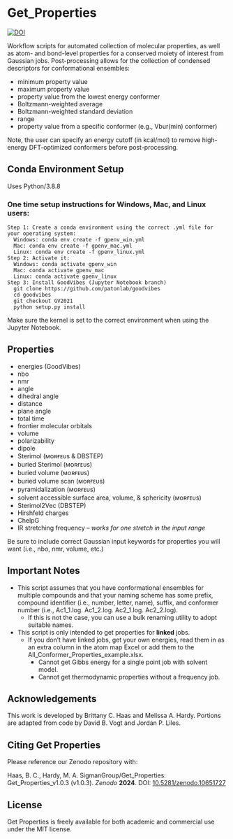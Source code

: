 # Get_Properties
[![DOI](https://zenodo.org/badge/756425408.svg)](https://zenodo.org/doi/10.5281/zenodo.10651726)

Workflow scripts for automated collection of molecular properties, as well as atom- and bond-level properties for a conserved moiety of interest from Gaussian jobs. Post-processing allows for the collection of condensed descriptors for conformational ensembles: 
  * minimum property value
  * maximum property value
  * property value from the lowest energy conformer
  * Boltzmann-weighted average
  * Boltzmann-weighted standard deviation
  * range
  * property value from a specific conformer (e.g., Vbur(min) conformer)

Note, the user can specify an energy cutoff (in kcal/mol) to remove high-energy DFT-optimized conformers before post-processing.

## Conda Environment Setup
Uses Python/3.8.8
### One time setup instructions for Windows, Mac, and Linux users: 
    Step 1: Create a conda environment using the correct .yml file for your operating system: 
      Windows: conda env create -f gpenv_win.yml
      Mac: conda env create -f gpenv_mac.yml
	  Linux: conda env create -f gpenv_linux.yml
    Step 2: Activate it: 
      Windows: conda activate gpenv_win 
      Mac: conda activate gpenv_mac
	  Linux: conda activate gpenv_linux
    Step 3: Install GoodVibes (Jupyter Notebook branch) 
      git clone https://github.com/patonlab/goodvibes
      cd goodvibes
      git checkout GV2021
      python setup.py install 

Make sure the kernel is set to the correct environment when using the Jupyter Notebook.
    
## Properties
  * energies (GoodVibes)
  * nbo 
  * nmr 
  * angle
  * dihedral angle
  * distance
  * plane angle
  * total time
  * frontier molecular orbitals
  * volume
  * polarizability
  * dipole
  * Sterimol (ᴍᴏʀғᴇᴜs & DBSTEP)
  * buried Sterimol (ᴍᴏʀғᴇᴜs)
  * buried volume (ᴍᴏʀғᴇᴜs)
  * buried volume scan (ᴍᴏʀғᴇᴜs)
  * pyramidalization (ᴍᴏʀғᴇᴜs)
  * solvent accessible surface area, volume, & sphericity (ᴍᴏʀғᴇᴜs)
  * Sterimol2Vec (DBSTEP)
  * Hirshfeld charges 
  * ChelpG
  * IR stretching frequency – *works for one stretch in the input range*

Be sure to include correct Gaussian input keywords for properties you will want (i.e., nbo, nmr, volume, etc.)

## Important Notes
  * This script assumes that you have conformational ensembles for multiple compounds and that your naming scheme has some prefix, compound identifier (i.e., number, letter, name), suffix, and conformer number (i.e., Ac1_1.log. Ac1_2.log. Ac2_1.log. Ac2_2.log).
    * If this is not the case, you can use a bulk renaming utility to adopt suitable names. 
  * This script is only intended to get properties for **linked** jobs.
    * If you don’t have linked jobs, get your own energies, read them in as an extra column in the atom map Excel or add them to the All_Conformer_Properties_example.xlsx.
      * Cannot get Gibbs energy for a single point job with solvent model.
	  * Cannot get thermodynamic properties without a frequency job.

## Acknowledgements
This work is developed by Brittany C. Haas and Melissa A. Hardy. Portions are adapted from code by David B. Vogt and Jordan P. Liles.

## Citing Get Properties
Please reference our Zenodo repository with:

Haas, B. C., Hardy, M. A. SigmanGroup/Get_Properties: Get_Properties_v1.0.3 (v1.0.3). *Zenodo* **2024**. DOI: [10.5281/zenodo.10651727](https://doi.org/10.5281/zenodo.10651727)

## License
Get Properties is freely available for both academic and commercial use under the MIT license.
